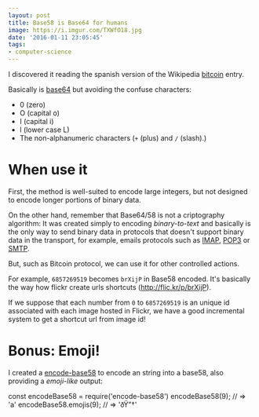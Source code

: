 ```yaml
---
layout: post
title: Base58 is Base64 for humans
image: https://i.imgur.com/TXWfO18.jpg
date: '2016-01-11 23:05:45'
tags:
- computer-science
---
```


I discovered it reading the spanish version of the Wikipedia [bitcoin](https://es.wikipedia.org/wiki/Bitcoin#Direcciones) entry.

Basically is [base64](https://en.wikipedia.org/wiki/Base64) but avoiding the confuse characters:

- 0 (zero)
- O (capital o)
- I (capital i)
- l (lower case L)
- The non-alphanumeric characters (`+` (plus) and `/` (slash).)

# When use it

First, the method is well-suited to encode large integers, but not designed to encode longer portions of binary data.

On the other hand, remember that Base64/58 is not a criptography algorithm: It was created simply to encoding _binary-to-text_ and basically is the only way to send binary data in protocols that doesn't support binary data in the transport, for example, emails protocols such as [IMAP](https://es.wikipedia.org/wiki/Internet_Message_Access_Protocol), [POP3](https://es.wikipedia.org/wiki/Post_Office_Protocol) or [SMTP](https://es.wikipedia.org/wiki/Simple_Mail_Transfer_Protocol).

But, such as Bitcoin protocol, we can use it for other controlled actions.

For example, `6857269519` becomes `brXijP` in Base58 encoded. It's basically the way how flickr create urls shortcuts (http://flic.kr/p/brXijP).

If we suppose that each number from `0` to `6857269519` is an unique id associated with each image hosted in Flickr, we have a good incremental system to get a shortcut url from image id!

# Bonus: Emoji!

I created a [encode-base58](https://github.com/kikobeats/encode-base58) to encode an string into a base58, also providing a *emoji-like* output:

<script src="https://embed.tonicdev.com" data-element-id="my-element"></script>

<!-- anywhere else on your page -->
<div id="my-element">
const encodeBase58 = require('encode-base58')
encodeBase58(9); // => 'a'
encodeBase58.emojis(9); // => 'ðŸ”†'
</div>
